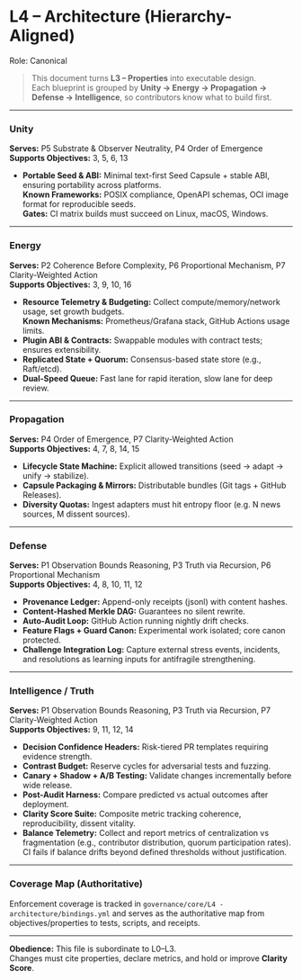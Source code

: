 # L4 – Architecture (Hierarchy-Aligned)

Role: Canonical

> This document turns **L3 – Properties** into executable design.  
> Each blueprint is grouped by **Unity → Energy → Propagation → Defense → Intelligence**, so contributors know what to build first.

---

### Unity
**Serves:** P5 Substrate & Observer Neutrality, P4 Order of Emergence  
**Supports Objectives:** 3, 5, 6, 13  
- **Portable Seed & ABI:** Minimal text-first Seed Capsule + stable ABI, ensuring portability across platforms.  
  **Known Frameworks:** POSIX compliance, OpenAPI schemas, OCI image format for reproducible seeds.  
  **Gates:** CI matrix builds must succeed on Linux, macOS, Windows.

---

### Energy
**Serves:** P2 Coherence Before Complexity, P6 Proportional Mechanism, P7 Clarity-Weighted Action  
**Supports Objectives:** 3, 9, 10, 16  
- **Resource Telemetry & Budgeting:** Collect compute/memory/network usage, set growth budgets.  
  **Known Mechanisms:** Prometheus/Grafana stack, GitHub Actions usage limits.  
- **Plugin ABI & Contracts:** Swappable modules with contract tests; ensures extensibility.  
- **Replicated State + Quorum:** Consensus-based state store (e.g., Raft/etcd).  
- **Dual-Speed Queue:** Fast lane for rapid iteration, slow lane for deep review.

---

### Propagation
**Serves:** P4 Order of Emergence, P7 Clarity-Weighted Action  
**Supports Objectives:** 4, 7, 8, 14, 15  
- **Lifecycle State Machine:** Explicit allowed transitions (seed → adapt → unify → stabilize).  
- **Capsule Packaging & Mirrors:** Distributable bundles (Git tags + GitHub Releases).  
- **Diversity Quotas:** Ingest adapters must hit entropy floor (e.g. N news sources, M dissent sources).

---

### Defense
**Serves:** P1 Observation Bounds Reasoning, P3 Truth via Recursion, P6 Proportional Mechanism  
**Supports Objectives:** 4, 8, 10, 11, 12  
- **Provenance Ledger:** Append-only receipts (jsonl) with content hashes.  
- **Content-Hashed Merkle DAG:** Guarantees no silent rewrite.  
- **Auto-Audit Loop:** GitHub Action running nightly drift checks.  
- **Feature Flags + Guard Canon:** Experimental work isolated; core canon protected.
- **Challenge Integration Log:** Capture external stress events, incidents, and resolutions as learning inputs for antifragile strengthening.

---

### Intelligence / Truth
**Serves:** P1 Observation Bounds Reasoning, P3 Truth via Recursion, P7 Clarity-Weighted Action  
**Supports Objectives:** 9, 11, 12, 14  
- **Decision Confidence Headers:** Risk-tiered PR templates requiring evidence strength.  
- **Contrast Budget:** Reserve cycles for adversarial tests and fuzzing.  
- **Canary + Shadow + A/B Testing:** Validate changes incrementally before wide release.  
- **Post-Audit Harness:** Compare predicted vs actual outcomes after deployment.  
- **Clarity Score Suite:** Composite metric tracking coherence, reproducibility, dissent vitality.  
- **Balance Telemetry:** Collect and report metrics of centralization vs fragmentation (e.g., contributor distribution, quorum participation rates). CI fails if balance drifts beyond defined thresholds without justification.

---

### Coverage Map (Authoritative)
Enforcement coverage is tracked in `governance/core/L4 - architecture/bindings.yml` and serves as the authoritative map from objectives/properties to tests, scripts, and receipts.

---

**Obedience:** This file is subordinate to L0–L3.  
Changes must cite properties, declare metrics, and hold or improve **Clarity Score**.
